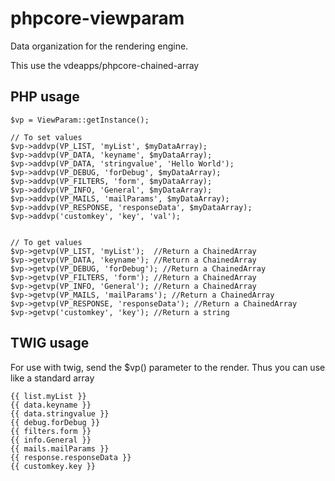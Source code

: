 # phpcore-viewparam

Data organization for the rendering engine.

This use the vdeapps/phpcore-chained-array

## PHP usage
```
$vp = ViewParam::getInstance();

// To set values
$vp->addvp(VP_LIST, 'myList', $myDataArray);
$vp->addvp(VP_DATA, 'keyname', $myDataArray);
$vp->addvp(VP_DATA, 'stringvalue', 'Hello World');
$vp->addvp(VP_DEBUG, 'forDebug', $myDataArray);
$vp->addvp(VP_FILTERS, 'form', $myDataArray);
$vp->addvp(VP_INFO, 'General', $myDataArray);
$vp->addvp(VP_MAILS, 'mailParams', $myDataArray);
$vp->addvp(VP_RESPONSE, 'responseData', $myDataArray);
$vp->addvp('customkey', 'key', 'val');


// To get values
$vp->getvp(VP_LIST, 'myList');  //Return a ChainedArray
$vp->getvp(VP_DATA, 'keyname'); //Return a ChainedArray
$vp->getvp(VP_DEBUG, 'forDebug'); //Return a ChainedArray
$vp->getvp(VP_FILTERS, 'form'); //Return a ChainedArray
$vp->getvp(VP_INFO, 'General'); //Return a ChainedArray
$vp->getvp(VP_MAILS, 'mailParams'); //Return a ChainedArray
$vp->getvp(VP_RESPONSE, 'responseData'); //Return a ChainedArray
$vp->getvp('customkey', 'key'); //Return a string

```

## TWIG usage
For use with twig, send the $vp() parameter to the render.
Thus you can use like a standard array

```
{{ list.myList }}
{{ data.keyname }}
{{ data.stringvalue }}
{{ debug.forDebug }}
{{ filters.form }}
{{ info.General }}
{{ mails.mailParams }}
{{ response.responseData }}
{{ customkey.key }}

```

